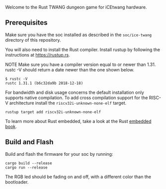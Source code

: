 Welcome to the Rust TWANG dungeon game for iCEtwang hardware.

## Prerequisites

Make sure you have the soc installed as described in the `soc/ice-twang` directory of this repository.

You will also need to install the Rust compiler. Install rustup by following the instructions at https://rustup.rs.

NOTE Make sure you have a compiler version equal to or newer than 1.31. rustc -V should return a date newer than the one shown below.

```
$ rustc -V
rustc 1.31.1 (b6c32da9b 2018-12-18)
```

For bandwidth and disk usage concerns the default installation only supports native compilation. To add cross compilation support for the RISC-V architecture install the `riscv32i-unknown-none-elf` target.

```
rustup target add riscv32i-unknown-none-elf
```

To learn more about Rust embedded, take a look at the Rust [embedded book](https://rust-embedded.github.io/book/).

## Build and Flash

Build and flash the firmware for your soc by running:
```
cargo build --release
cargo run --release
```

The RGB led should be fading on and off, with a different color than the bootloader.

